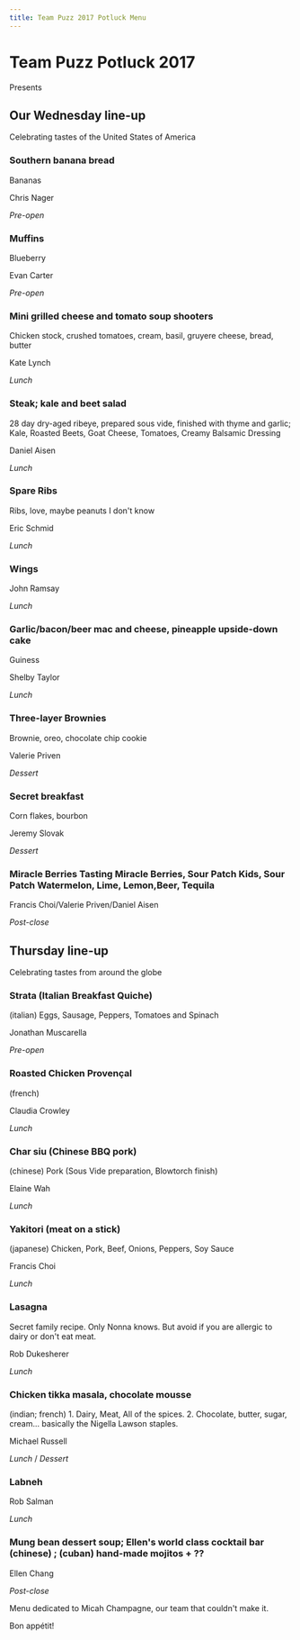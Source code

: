 ```yaml
---
title: Team Puzz 2017 Potluck Menu
---
```


<style>
  html { font: 100%/1.5 -apple-system, BlinkMacSystemFont, sans-serif; }
</style>

# Team Puzz Potluck 2017

Presents

## Our Wednesday line-up

Celebrating tastes of the United States of America



### Southern banana bread

Bananas

Chris Nager

_Pre-open_



### Muffins

Blueberry

Evan Carter

_Pre-open_



### Mini grilled cheese and tomato soup shooters

Chicken stock, crushed tomatoes, cream, basil, gruyere cheese, bread, butter

Kate Lynch

_Lunch_



### Steak; kale and beet salad

28 day dry-aged ribeye, prepared sous vide, finished with thyme and garlic; Kale, Roasted Beets, Goat Cheese, Tomatoes, Creamy Balsamic Dressing

Daniel Aisen

_Lunch_



### Spare Ribs

Ribs, love, maybe peanuts I don't know

Eric Schmid

_Lunch_



### Wings

John Ramsay

_Lunch_



### Garlic/bacon/beer mac and cheese, pineapple upside-down cake

Guiness

Shelby Taylor

_Lunch_



### Three-layer Brownies

Brownie, oreo, chocolate chip cookie

Valerie Priven

_Dessert_



### Secret breakfast

Corn flakes, bourbon

Jeremy Slovak

_Dessert_



### Miracle Berries Tasting Miracle Berries, Sour Patch Kids, Sour Patch Watermelon, Lime, Lemon,Beer, Tequila

Francis Choi/Valerie Priven/Daniel Aisen

_Post-close_



## Thursday line-up

Celebrating tastes from around the globe



### Strata (Italian Breakfast Quiche)

(italian) Eggs, Sausage, Peppers, Tomatoes and Spinach

Jonathan Muscarella

_Pre-open_



### Roasted Chicken Provençal

(french)

Claudia Crowley

_Lunch_



### Char siu (Chinese BBQ pork)

(chinese) Pork (Sous Vide preparation, Blowtorch finish)

Elaine Wah

_Lunch_



### Yakitori (meat on a stick)

(japanese) Chicken, Pork, Beef, Onions, Peppers, Soy Sauce

Francis Choi

_Lunch_



### Lasagna

Secret family recipe. Only Nonna knows. But avoid if you are allergic to dairy or don't eat meat.

Rob Dukesherer

_Lunch_



### Chicken tikka masala, chocolate mousse

(indian; french) 1. Dairy, Meat, All of the spices. 2. Chocolate, butter,
sugar, cream... basically the Nigella Lawson staples.

Michael Russell

_Lunch_ / _Dessert_



### Labneh

Rob Salman

_Lunch_



### Mung bean dessert soup; Ellen's world class cocktail bar (chinese) ; (cuban) hand-made mojitos + ??

Ellen Chang

_Post-close_



Menu dedicated to Micah Champagne, our team that couldn't make it.

Bon appétit!
